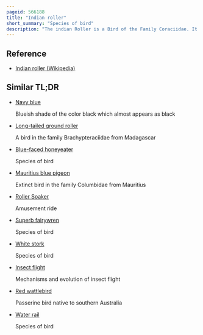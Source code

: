 ```yaml
---
pageid: 566188
title: "Indian roller"
short_summary: "Species of bird"
description: "The indian Roller is a Bird of the Family Coraciidae. It is 30–34 cm long with a wingspan of 65–74 cm and weighs 166–176 g . The Face and Throat are pinkish, the Head and Back are brown, with blue on the Rump and contrasting Light and dark Blue on the Wings and Tail. The bright blue Stripes on the Wings' Wings are prominent in Flight. The sexes are similar in appearance. Two Subspecies are recognized."
---
```


## Reference

- [Indian roller (Wikipedia)](https://en.wikipedia.org/?curid=566188)

## Similar TL;DR

- [Navy blue](/tldr/en/navy-blue)

  Blueish shade of the color black which almost appears as black

- [Long-tailed ground roller](/tldr/en/long-tailed-ground-roller)

  A bird in the family Brachypteraciidae from Madagascar

- [Blue-faced honeyeater](/tldr/en/blue-faced-honeyeater)

  Species of bird

- [Mauritius blue pigeon](/tldr/en/mauritius-blue-pigeon)

  Extinct bird in the family Columbidae from Mauritius

- [Roller Soaker](/tldr/en/roller-soaker)

  Amusement ride

- [Superb fairywren](/tldr/en/superb-fairywren)

  Species of bird

- [White stork](/tldr/en/white-stork)

  Species of bird

- [Insect flight](/tldr/en/insect-flight)

  Mechanisms and evolution of insect flight

- [Red wattlebird](/tldr/en/red-wattlebird)

  Passerine bird native to southern Australia

- [Water rail](/tldr/en/water-rail)

  Species of bird
